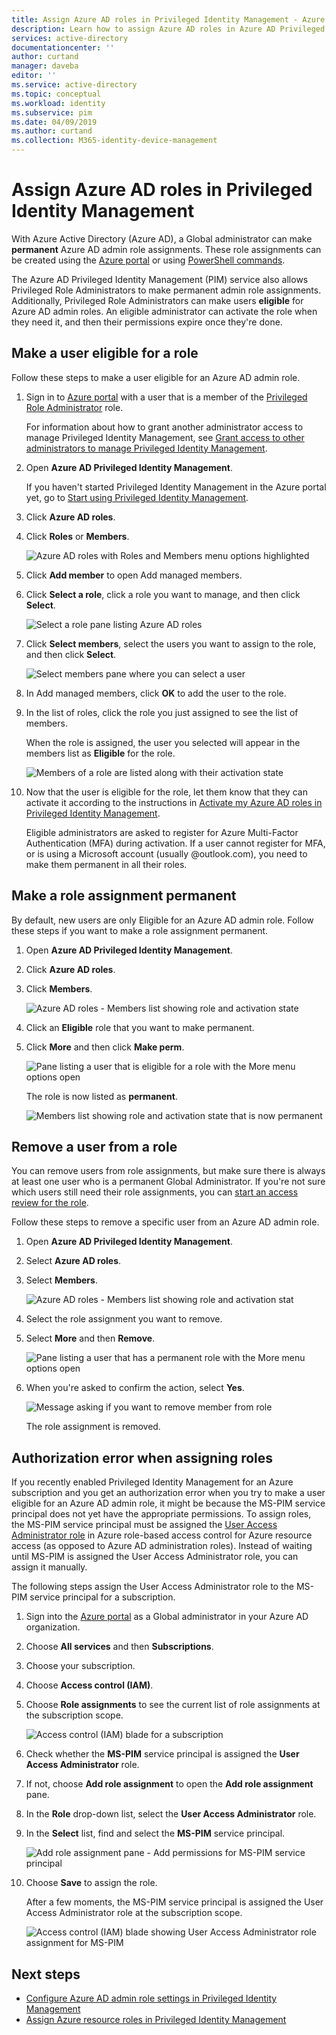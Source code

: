 ```yaml
---
title: Assign Azure AD roles in Privileged Identity Management - Azure Active Directory | Microsoft Docs
description: Learn how to assign Azure AD roles in Azure AD Privileged Identity Management (PIM).
services: active-directory
documentationcenter: ''
author: curtand
manager: daveba
editor: ''
ms.service: active-directory
ms.topic: conceptual
ms.workload: identity
ms.subservice: pim
ms.date: 04/09/2019
ms.author: curtand
ms.collection: M365-identity-device-management
---
```


# Assign Azure AD roles in Privileged Identity Management

With Azure Active Directory (Azure AD), a Global administrator can make **permanent** Azure AD admin role assignments. These role assignments can be created using the [Azure portal](../users-groups-roles/directory-assign-admin-roles.md) or using [PowerShell commands](/powershell/module/azuread#directory_roles).

The Azure AD Privileged Identity Management (PIM) service also allows Privileged Role Administrators to make permanent admin role assignments. Additionally, Privileged Role Administrators can make users **eligible** for Azure AD admin roles. An eligible administrator can activate the role when they need it, and then their permissions expire once they're done.

## Make a user eligible for a role

Follow these steps to make a user eligible for an Azure AD admin role.

1. Sign in to [Azure portal](https://portal.azure.com/) with a user that is a member of the [Privileged Role Administrator](../users-groups-roles/directory-assign-admin-roles.md#privileged-role-administrator) role.

    For information about how to grant another administrator access to manage Privileged Identity Management, see [Grant access to other administrators to manage Privileged Identity Management](pim-how-to-give-access-to-pim.md).

1. Open **Azure AD Privileged Identity Management**.

    If you haven't started Privileged Identity Management in the Azure portal yet, go to [Start using Privileged Identity Management](pim-getting-started.md).

1. Click **Azure AD roles**.

1. Click **Roles** or **Members**.

    ![Azure AD roles with Roles and Members menu options highlighted](./media/pim-how-to-add-role-to-user/pim-directory-roles.png)

1. Click **Add member** to open Add managed members.

1. Click **Select a role**, click a role you want to manage, and then click **Select**.

    ![Select a role pane listing Azure AD roles](./media/pim-how-to-add-role-to-user/pim-select-a-role.png)

1. Click **Select members**, select the users you want to assign to the role, and then click **Select**.

    ![Select members pane where you can select a user](./media/pim-how-to-add-role-to-user/pim-select-members.png)

1. In Add managed members, click **OK** to add the user to the role.

1. In the list of roles, click the role you just assigned to see the list of members.

     When the role is assigned, the user you selected will appear in the members list as **Eligible** for the role.

    ![Members of a role are listed along with their activation state](./media/pim-how-to-add-role-to-user/pim-directory-role-eligible.png)

1. Now that the user is eligible for the role, let them know that they can activate it according to the instructions in [Activate my Azure AD roles in Privileged Identity Management](pim-how-to-activate-role.md).

    Eligible administrators are asked to register for Azure Multi-Factor Authentication (MFA) during activation. If a user cannot register for MFA, or is using a Microsoft account (usually @outlook.com), you need to make them permanent in all their roles.

## Make a role assignment permanent

By default, new users are only Eligible for an Azure AD admin role. Follow these steps if you want to make a role assignment permanent.

1. Open **Azure AD Privileged Identity Management**.

1. Click **Azure AD roles**.

1. Click **Members**.

    ![Azure AD roles - Members list showing role and activation state](./media/pim-how-to-add-role-to-user/pim-directory-role-list-members.png)

1. Click an **Eligible** role that you want to make permanent.

1. Click **More** and then click **Make perm**.

    ![Pane listing a user that is eligible for a role with the More menu options open](./media/pim-how-to-add-role-to-user/pim-make-perm.png)

    The role is now listed as **permanent**.

    ![Members list showing role and activation state that is now permanent](./media/pim-how-to-add-role-to-user/pim-directory-role-list-members-permanent.png)

## Remove a user from a role

You can remove users from role assignments, but make sure there is always at least one user who is a permanent Global Administrator. If you're not sure which users still need their role assignments, you can [start an access review for the role](pim-how-to-start-security-review.md).

Follow these steps to remove a specific user from an Azure AD admin role.

1. Open **Azure AD Privileged Identity Management**.

1. Select **Azure AD roles**.

1. Select **Members**.

    ![Azure AD roles - Members list showing role and activation stat](./media/pim-how-to-add-role-to-user/pim-directory-role-list-members.png)

1. Select the role assignment you want to remove.

1. Select **More** and then **Remove**.

    ![Pane listing a user that has a permanent role with the More menu options open](./media/pim-how-to-add-role-to-user/pim-remove-role.png)

1. When you're asked to confirm the action, select **Yes**.

    ![Message asking if you want to remove member from role](./media/pim-how-to-add-role-to-user/pim-remove-role-confirm.png)

    The role assignment is removed.

## Authorization error when assigning roles

If you recently enabled Privileged Identity Management for an Azure subscription and you get an authorization error when you try to make a user eligible for an Azure AD admin role, it might be because the MS-PIM service principal does not yet have the appropriate permissions. To assign roles, the MS-PIM service principal must be assigned the [User Access Administrator role](../../role-based-access-control/built-in-roles.md#user-access-administrator) in Azure role-based access control for Azure resource access (as opposed to Azure AD administration roles). Instead of waiting until MS-PIM is assigned the User Access Administrator role, you can assign it manually.

The following steps assign the User Access Administrator role to the MS-PIM service principal for a subscription.

1. Sign into the [Azure portal](https://portal.azure.com) as a Global administrator in your Azure AD organization.

1. Choose **All services** and then **Subscriptions**.

1. Choose your subscription.

1. Choose **Access control (IAM)**.

1. Choose **Role assignments** to see the current list of role assignments at the subscription scope.

   ![Access control (IAM) blade for a subscription](./media/pim-how-to-add-role-to-user/ms-pim-access-control.png)

1. Check whether the **MS-PIM** service principal is assigned the **User Access Administrator** role.

1. If not, choose **Add role assignment** to open the **Add role assignment** pane.

1. In the **Role** drop-down list, select the **User Access Administrator** role.

1. In the **Select** list, find and select the **MS-PIM** service principal.

   ![Add role assignment pane - Add permissions for MS-PIM service principal](./media/pim-how-to-add-role-to-user/ms-pim-add-permissions.png)

1. Choose **Save** to assign the role.

   After a few moments, the MS-PIM service principal is assigned the User Access Administrator role at the subscription scope.

   ![Access control (IAM) blade showing User Access Administrator role assignment for MS-PIM](./media/pim-how-to-add-role-to-user/ms-pim-user-access-administrator.png)


## Next steps

- [Configure Azure AD admin role settings in Privileged Identity Management](pim-how-to-change-default-settings.md)
- [Assign Azure resource roles in Privileged Identity Management](pim-resource-roles-assign-roles.md)
